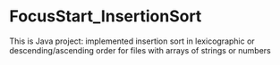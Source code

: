# FocusStart_InsertionSort
This is Java project: implemented insertion sort in lexicographic or descending/ascending order for files with arrays of strings or numbers
